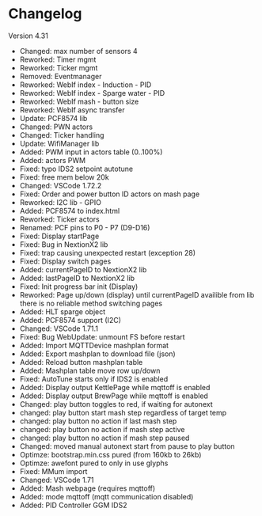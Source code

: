 # Changelog

Version 4.31

- Changed:  max number of sensors 4
- Reworked: Timer mgmt
- Reworked: Ticker mgmt
- Removed:  Eventmanager
- Reworked: WebIf index - Induction - PID
- Reworked: WebIf index - Sparge water - PID
- Reworked: WebIf mash - button size
- Reworked: WebIf async transfer
- Update:   PCF8574 lib
- Changed:  PWN actors
- Changed:  Ticker handling
- Update:   WifiManager lib
- Added:    PWM input in actors table (0..100%)
- Added:    actors PWM
- Fixed:    typo IDS2 setpoint autotune
- Fixed:    free mem below 20k
- Changed:  VSCode 1.72.2
- Fixed:    Order and power button ID actors on mash page
- Reworked: I2C lib - GPIO
- Added:    PCF8574 to index.html
- Reworked: Ticker actors
- Renamed:  PCF pins to P0 - P7 (D9-D16)
- Fixed:    Display startPage
- Fixed:    Bug in NextionX2 lib
- Fixed:    trap causing unexpected restart (exception 28)
- Fixed:    Display switch pages
- Added:    currentPageID to NextionX2 lib
- Added:    lastPageID to NextionX2 lib
- Fixed:    Init progress bar init (Display)
- Reworked: Page up/down (display)
            until currentPageID availible from lib there is no reliable method switching pages
- Added:    HLT sparge object
- Added:    PCF8574 support (I2C)
- Changed:  VSCode 1.71.1
- Fixed:    Bug WebUpdate: unmount FS before restart
- Added:    Import MQTTDevice mashplan format
- Added:    Export mashplan to download file (json)
- Added:    Reload button mashplan table
- Added:    Mashplan table move row up/down
- Fixed:    AutoTune starts only if IDS2 is enabled
- Added:    Display output KettlePage while mqttoff is enabled
- Added:    Display output BrewPage while mqttoff is enabled
- Changed:  play button toggles to red, if waiting for autonext
- changed:  play button start mash step regardless of target temp
- changed:  play button no action if last mash step
- changed:  play button no action if mash step active
- changed:  play button no action if mash step paused
- Changed:  moved manual autonext start from pause to play button
- Optimze:  bootstrap.min.css pured (from 160kb to 26kb)
- Optimze:  awefont pured to only in use glyphs
- Fixed:    MMum import
- Changed:  VSCode 1.71
- Added:    Mash webpage (requires mqttoff)
- Added:    mode mqttoff (mqtt communication disabled)
- Added:    PID Controller GGM IDS2
